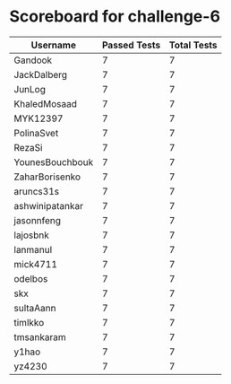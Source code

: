 # Scoreboard for challenge-6
| Username   | Passed Tests | Total Tests |
|------------|--------------|-------------|
| Gandook | 7 | 7 |
| JackDalberg | 7 | 7 |
| JunLog | 7 | 7 |
| KhaledMosaad | 7 | 7 |
| MYK12397 | 7 | 7 |
| PolinaSvet | 7 | 7 |
| RezaSi | 7 | 7 |
| YounesBouchbouk | 7 | 7 |
| ZaharBorisenko | 7 | 7 |
| aruncs31s | 7 | 7 |
| ashwinipatankar | 7 | 7 |
| jasonnfeng | 7 | 7 |
| lajosbnk | 7 | 7 |
| lanmanul | 7 | 7 |
| mick4711 | 7 | 7 |
| odelbos | 7 | 7 |
| skx | 7 | 7 |
| sultaAann | 7 | 7 |
| timlkko | 7 | 7 |
| tmsankaram | 7 | 7 |
| y1hao | 7 | 7 |
| yz4230 | 7 | 7 |
